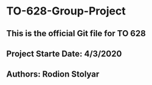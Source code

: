 # TO-628-Group-Project

## This is the official Git file for TO 628
## Project Starte Date: 4/3/2020
## Authors: Rodion Stolyar
